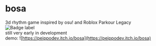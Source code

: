 # bosa

3d rhythm game inspired by osu! and Roblox Parkour Legacy<br>
![Badge label](https://img.shields.io/badge/i_am-tired-red)<br>
still very early in development<br>
demo: ![https://peippodev.itch.io/bosa](https://peippodev.itch.io/bosa)
